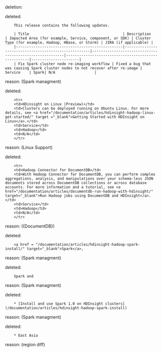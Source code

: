 deletion:

deleted:

		This release contains the following updates.
		
		| Title                                           | Description                                          | Impacted Area (for example, Service, component, or SDK) | Cluster Type (for example, Hadoop, HBase, or Storm) | JIRA (if applicable) |
		|-------------------------------------------------|------------------------------------------------------|---------------------------------------------------------|-----------------------------------------------------|----------------------|
		| Fix Spark cluster node re-imaging workflow | Fixed a bug that was causing Spark cluster nodes to not recover after re-image | Service    | Spark| N/A                  |

reason: (Spark managment)

deleted:

		<tr>
		<td>HDinsight on Linux (Preview)</td>
		<td>Clusters can be deployed running on Ubuntu Linux. For more details, see <a href="/documentation/articles/hdinsight-hadoop-linux-get-started/" target ="_blank">Getting Started with HDInsight on Linux</a>.</td>
		<td>Service</td>
		<td>Hadoop</td>
		<td>N/A</td>
		</tr>

reason: (Linux Support)

deleted:

		<tr>
		<td>Hadoop Connector for DocumentDB</td>
		<td>With Hadoop Connector for DocumentDB, you can perform complex aggregations, analysis, and manipulations over your schema-less JSON documents stored across DocumentDB collections or across database accounts. For more information and a tutorial, see <a href="/documentation/articles/documentdb-run-hadoop-with-hdinsight/" target="_blank">Run Hadoop jobs using DocumentDB and HDInsight</a>.</td>
		<td>Service</td>
		<td>Hadoop</td>
		<td>N/A</td>
		</tr>

reason: ({DocumentDB})

deleted:

		<a href = "/documentation/articles/hdinsight-hadoop-spark-install/" target="_blank">Spark</a>,

reason: (Spark managment)

deleted:

		Spark and

reason: (Spark managment)

deleted:

		* [Install and use Spark 1.0 on HDInsight clusters](/documentation/articles/hdinsight-hadoop-spark-install)

reason: (Spark managment)

deleted:

		* East Asia

reason: (region diff)

